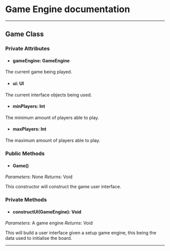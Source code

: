 # Game Engine documentation
--- 

## Game Class

### Private Attributes 
- #### gameEngine: GameEngine
The current game being played.
- #### ui: UI
The current interface objects being used.

- #### minPlayers: Int
The minimum amount of players able to play.
- #### maxPlayers: Int
The maximum amount of players able to play.
### Public Methods 
- #### Game()
*Parameters*: None
*Returns*: Void

This constructor will construct the game user interface.

### Private Methods 
- #### constructUI(GameEngine): Void
*Parameters*: A game engine
*Returns*: Void

This will build a user interface given a setup game engine, this being the data used to initialise the board.

---